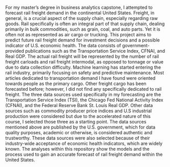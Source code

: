 For my master’s degree in business analytics capstone, I attempted to forecast rail freight demand in the continental United States. Freight, in general, is a crucial aspect of the supply chain, especially regarding raw goods. Rail specifically is often an integral part of that supply chain, dealing primarily in bulk commodities, such as grain, coal, and auto parts. Yet it is often not as represented as air cargo or trucking. This project aims to predict future rail freight demand for investment decisions and a possible indicator of U.S. economic health. The data consists of government-provided publications such as the Transportation Service Index, CFNAI, and Real GDP. The actual rail freight will be represented by the number of rail freight carloads and rail freight intermodal, as opposed to tonnage or value due to data collection difficulty.
	Machine learning has started entering the rail industry, primarily focusing on safety and predictive maintenance. Most articles dedicated to transportation demand I have found were oriented towards people as the primary cargo. Other freight cargo has been forecasted before; however, I did not find any specifically dedicated to rail freight. 
	The three data sources used specifically in my forecasting are the Transportation Service Index (TSI), the Chicago Fed National Activity Index (CFNAI), and the Federal Reserve Bank St. Louis Real GDP. Other data sources such as commodity producer price indices and U.S industrial production were considered but due to the accelerated nature of this course, I selected those three as a starting point. The data sources mentioned above are published by the U.S. government, which for data quality purposes, academic or otherwise, is considered authentic and trustworthy. These data sources were also selected because of their industry-wide acceptance of economic health indicators, which are widely known. 
	The analyses within this repository show the models and the process used to gain an accurate forecast of rail freight demand within the United States. 
